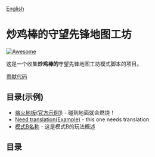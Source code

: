 
[English](README.md)

# **炒鸡棒的**守望先锋地图工坊
[![Awesome](https://awesome.re/badge-flat.svg)](https://awesome.re)

这是一个收集**炒鸡棒的**守望先锋地图工坊模式脚本的项目。

[贡献代码](contribution_zh.md)

## 目录(示例)
- [熔火地板(官方示例1)](script_zh/lavadeathfight.md) - 碰到地面就会燃烧！
- [Need translation(Example)]() - this one needs translation
- [模式B名称]() - 这是模式B的玩法概述

## 目录
